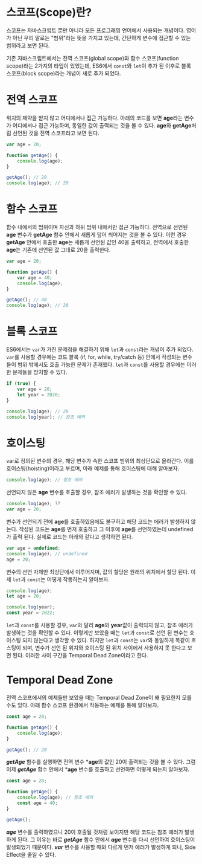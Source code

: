 # 스코프(Scope)란?

스코프는 자바스크립트 뿐만 아니라 모든 프로그래밍 언어에서 사용되는 개념이다. 
영어가 아닌 우리 말로는 "범위"라는 뜻을 가지고 있는데, 간단하게 변수에 접근할 수 있는 범위라고 보면 된다.

기존 자바스크립트에서는 전역 스코프(global scope)와 함수 스코프(function scope)라는 2가지의 타입이 있었는데, ES6에서 `const`와 `let`이 추가 된 이후로 블록 스코프(block scope)라는 개념이 새로 추가 되었다.

# 전역 스코프
위치의 제약을 받지 않고 어디에서나 접근 가능하다.
아래의 코드를 보면 **age**라는 변수가 어디에서나 접근 가능하며, 동일한 값이 출력되는 것을 볼 수 있다.
**age**와 **getAge**처럼 선언된 것을 전역 스코프라고 보면 된다.

```javascript
var age = 20;

function getAge() {
    console.log(age);
}

getAge(); // 20
console.log(age); // 20
```

# 함수 스코프
함수 내에서의 범위이며 자신과 하위 범위 내에서만 접근 가능하다.
전역으로 선언된 **age** 변수가 **getAge** 함수 안에서 새롭게 덮어 씌어지는 것을 볼 수 있다.
이런 경우 **getAge** 안에서 호출한 **age**는 새롭게 선언된 값인 40을 출력하고, 전역에서 호출한 **age**는 기존에 선언된 값 그대로 20을 출력한다.

```javascript
var age = 20;

function getAge() {
    var age = 40;
    console.log(age);
}

getAge(); // 40
console.log(age); // 20
```

# 블록 스코프
ES6에서는 `var`가 가진 문제점을 해결하기 위해 `let`과 `const`라는 개념이 추가 되었다. 
`var`를 사용할 경우에는 코드 블록 (if, for, while, try/catch 등) 안에서 작성되는 변수들이 범위 밖에서도 호출 가능한 문제가 존재했다. 
`let`과 `const`를 사용할 경우에는 이러한 문제들을 방지할 수 있다.

```javascript
if (true) {
    var age = 20;
    let year = 2020;
}

console.log(age); // 20
console.log(year); // 참조 에러
```

# 호이스팅
var로 정의된 변수의 경우, 해당 변수가 속한 스코프 범위의 최상단으로 올라간다. 
이를 호이스팅(hoisting)이라고 부르며, 아래 예제를 통해 호이스팅에 대해 알아보자.

```javascript
console.log(age); // 참조 에러
```

선언되지 않은 **age** 변수를 호출할 경우, 참조 에러가 발생하는 것을 확인할 수 있다.

```javascript
console.log(age); ??
var age = 20;
```

변수가 선언되기 전에 **age**를 호출하였음에도 불구하고 해당 코드는 에러가 발생하지 않는다.
작성된 코드는 **age**를 먼저 호출하고 그 이후에 **age**를 선언하였는데 undefined가 출력 된다.
실제로 코드는 아래와 같다고 생각하면 된다.

```javascript
var age = undefined;
console.log(age); // undefined
age = 20;
```

변수의 선언 자체만 최상단에서 이루어지며, 값의 할당은 원래의 위치에서 할당 된다.
이제 `let`과 `const`는 어떻게 작동하는지 알아보자.

```javascript
console.log(age);
let age = 20;

console.log(year);
const year = 2022;
```

`let`과 `const`를 사용할 경우, `var`와 달리 **age**와 **year**값이 출력되지 않고, 참조 에러가 발생하는 것을 확인할 수 있다.
이렇게만 보았을 때는 `let`과 `const`로 선언 된 변수는 호이스팅 되지 않는다고 생각할 수 있다.
하지만 `let`과 `const`는 `var`와 동일하게 똑같이 호스팅이 되며, 변수가 선언 된 위치와 호이스팅 된 위치 사이에서 사용하지 못 한다고 보면 된다.
이러한 사이 구간을 Temporal Dead Zone이라고 한다.

# Temporal Dead Zone
전역 스코프에서의 예제들만 보았을 때는 Temporal Dead Zone이 왜 필요한지 모를 수도 있다.
아래 함수 스코프 환경에서 작동하는 예제를 통해 알아보자.

```javascript
const age = 20;

function getAge() {
    console.log(age);
}

getAge(); // 20
```

***getAge*** 함수를 실행하면 전역 변수 ***age**의 값인 20이 출력되는 것을 볼 수 있다.
그럼 이제 ***getAge*** 함수 안에서 ***age** 변수를 호출하고 선언하면 어떻게 되는지 알아보자.

```javascript
const age = 20;

function getAge() {
    console.log(age); // 참조 에러
    const age = 40;
}

getAge();
```

***age*** 변수를 출력하였으니 20이 호출될 것처럼 보이지만 해당 코드는 참조 에러가 발생하게 된다.
그 이유는 바로 ***getAge*** 함수 안에서 ***age*** 변수를 다시 선언하여 호이스팅이 발생되었기 때문이다.
***var*** 변수를 사용할 때와 다르게 먼저 에러가 발생하게 되니, Side Effect을 줄일 수 있다.